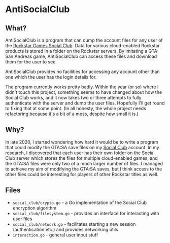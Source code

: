 # AntiSocialClub
## What?
AntiSocialClub is a program that can dump the account files for any user of the [Rockstar Games Social Club](https://socialclub.rockstargames.com/).
Data for various cloud-enabled Rockstar products is stored in a folder on the Rockstar servers. By imitating a GTA: San Andreas game, AntiSocialClub
can access these files and download them for the user to see.

AntiSocialClub provides no facilities for accessing any account other than one which the user has the login details for.

The program currently works pretty badly. Within the year (or so) where I didn't touch this project, something seems to
have changed about how the Social Club works, and it now takes two or three attempts to fully authenticate with the server
and dump the user files. Hopefully I'll get round to fixing that at some point. (In all honesty, the whole project needs
refactoring because it's a bit of a mess, despite how small it is.)

## Why?
In late 2020, I started wondering how hard it would be to write a program that could modify the GTA:SA save files on
my [Social Club](https://socialclub.rockstargames.com/) account. In my research, I discovered that each user has their
own folder on the Social Club server which stores the files for multiple cloud-enabled games, and the GTA:SA files were
only two of a much larger number of files. I managed to achieve my aim of modifying the GTA:SA saves, but I think access
to the other files could be interesting for players of other Rockstar titles as well.

## Files

- `social_club/crypto.go` - a Go implementation of the Social Club encryption algorithm
- `social_club/filesystem.go` - provides an interface for interacting with user files
- `social_club/network.go` - facilitates starting a new session (authentication etc.) and provides networking utils
- `interaction.go` - general user input stuff